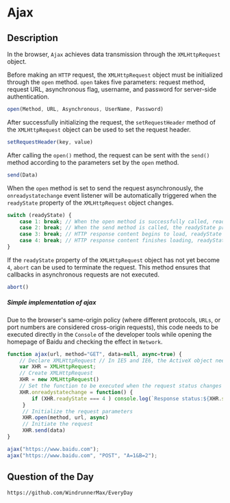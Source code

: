 # Ajax

## Description

In the browser, `Ajax` achieves data transmission through the `XMLHttpRequest` object.

Before making an `HTTP` request, the `XMLHttpRequest` object must be initialized through the `open` method. `open` takes five parameters: request method, request URL, asynchronous flag, username, and password for server-side authentication.

```javascript
open(Method, URL, Asynchronous, UserName, Password)
```

After successfully initializing the request, the `setRequestHeader` method of the `XMLHttpRequest` object can be used to set the request header.

```javascript
setRequestHeader(key, value)
```

After calling the `open()` method, the request can be sent with the `send()` method according to the parameters set by the `open` method.

```javascript
send(Data)
```

When the `open` method is set to send the request asynchronously, the `onreadystatechange` event listener will be automatically triggered when the `readyState` property of the `XMLHttpRequest` object changes.

```javascript
switch (readyState) {
    case 1: break; // When the open method is successfully called, readyState is 1
    case 2: break; // When the send method is called, the readyState property is set to 2
    case 3: break; // HTTP response content begins to load, readyState property is set to 3
    case 4: break; // HTTP response content finishes loading, readyState property is set to 4
}
```

If the `readyState` property of the `XMLHttpRequest` object has not yet become `4`, `abort` can be used to terminate the request. This method ensures that callbacks in asynchronous requests are not executed.

```javascript
abort()
```

##### Simple implementation of ajax
Due to the browser's same-origin policy (where different protocols, `URLs`, or port numbers are considered cross-origin requests), this code needs to be executed directly in the `Console` of the developer tools while opening the homepage of Baidu and checking the effect in `Network`.

```javascript
function ajax(url, method="GET", data=null, async=true) {
    // Declare XMLHttpRequest // In IE5 and IE6, the ActiveX object needs to be used
    var XHR = XMLHttpRequest;
    // Create XMLHttpRequest
    XHR = new XMLHttpRequest()
    // Set the function to be executed when the request status changes
    XHR.onreadystatechange = function() {
        if (XHR.readyState === 4 ) console.log(`Response status:${XHR.status}`,"FINISH") //XHR.responseText is the response body
     }
     // Initialize the request parameters
     XHR.open(method, url, async)
     // Initiate the request
     XHR.send(data)
}

ajax("https://www.baidu.com");
ajax("https://www.baidu.com", "POST", "A=1&B=2");
```

## Question of the Day

```
https://github.com/WindrunnerMax/EveryDay
```